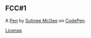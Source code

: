FCC#1
-----


A [Pen](https://codepen.io/msutinee/pen/jOPQpoN) by [Sutinee McGee](https://codepen.io/msutinee) on [CodePen](https://codepen.io).

[License](https://codepen.io/msutinee/pen/jOPQpoN/license).